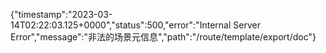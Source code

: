 {"timestamp":"2023-03-14T02:22:03.125+0000","status":500,"error":"Internal Server Error","message":"非法的场景元信息","path":"/route/template/export/doc"}